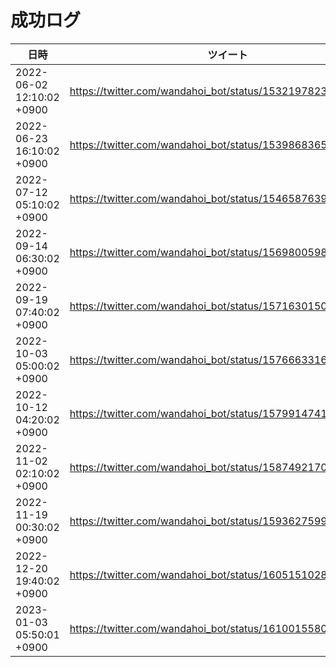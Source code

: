 # 成功ログ

| 日時 | ツイート |
| ------ | ------ |
| 2022-06-02 12:10:02 +0900 | https://twitter.com/wandahoi_bot/status/1532197823394983937 |
| 2022-06-23 16:10:02 +0900 | https://twitter.com/wandahoi_bot/status/1539868365300281344 |
| 2022-07-12 05:10:02 +0900 | https://twitter.com/wandahoi_bot/status/1546587639079309313 |
| 2022-09-14 06:30:02 +0900 | https://twitter.com/wandahoi_bot/status/1569800598614343681 |
| 2022-09-19 07:40:02 +0900 | https://twitter.com/wandahoi_bot/status/1571630150885986304 |
| 2022-10-03 05:00:02 +0900 | https://twitter.com/wandahoi_bot/status/1576663316683898880 |
| 2022-10-12 04:20:02 +0900 | https://twitter.com/wandahoi_bot/status/1579914741551546368 |
| 2022-11-02 02:10:02 +0900 | https://twitter.com/wandahoi_bot/status/1587492170574876672 |
| 2022-11-19 00:30:02 +0900 | https://twitter.com/wandahoi_bot/status/1593627599460175872 |
| 2022-12-20 19:40:02 +0900 | https://twitter.com/wandahoi_bot/status/1605151028185165824 |
| 2023-01-03 05:50:01 +0900 | https://twitter.com/wandahoi_bot/status/1610015580756791296 |
